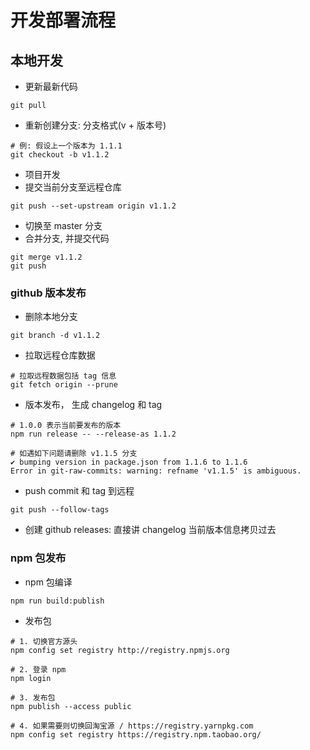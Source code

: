 # 开发部署流程

## 本地开发

- 更新最新代码

```shell
git pull
```

- 重新创建分支: 分支格式(v + 版本号)

```shell
# 例: 假设上一个版本为 1.1.1
git checkout -b v1.1.2
```

- 项目开发
- 提交当前分支至远程仓库

```shell
git push --set-upstream origin v1.1.2
```

- 切换至 master 分支
- 合并分支, 并提交代码

```shell
git merge v1.1.2
git push
```

### github 版本发布

- 删除本地分支

```shell
git branch -d v1.1.2
```

- 拉取远程仓库数据

```shell
# 拉取远程数据包括 tag 信息
git fetch origin --prune
```

- 版本发布， 生成 changelog 和  tag

```shell
# 1.0.0 表示当前要发布的版本
npm run release -- --release-as 1.1.2
```

```shell
# 如遇如下问题请删除 v1.1.5 分支
✔ bumping version in package.json from 1.1.6 to 1.1.6
Error in git-raw-commits: warning: refname 'v1.1.5' is ambiguous.

```

- push commit 和 tag 到远程

```shell
git push --follow-tags
```

- 创建 github releases: 直接讲 changelog 当前版本信息拷贝过去

### npm 包发布

- npm 包编译

```shell
npm run build:publish
```

- 发布包

```shell
# 1. 切换官方源头
npm config set registry http://registry.npmjs.org

# 2. 登录 npm
npm login

# 3. 发布包
npm publish --access public

# 4. 如果需要则切换回淘宝源 / https://registry.yarnpkg.com
npm config set registry https://registry.npm.taobao.org/
```
